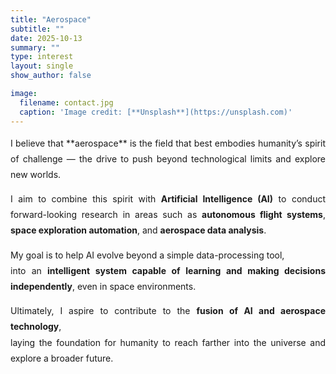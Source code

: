 ```yaml
---
title: "Aerospace"
subtitle: ""
date: 2025-10-13
summary: ""
type: interest
layout: single
show_author: false

image:
  filename: contact.jpg
  caption: 'Image credit: [**Unsplash**](https://unsplash.com)'
---
```


<div style="text-align: justify; text-justify: inter-word; line-height: 1.8; word-break: keep-all; hyphens: auto;">
I believe that **aerospace** is the field that best embodies humanity’s spirit of challenge — the drive to push beyond technological limits and explore new worlds.

I aim to combine this spirit with **Artificial Intelligence (AI)** to conduct forward-looking research in areas such as **autonomous flight systems**, **space exploration automation**, and **aerospace data analysis**.

My goal is to help AI evolve beyond a simple data-processing tool,  
into an **intelligent system capable of learning and making decisions independently**, even in space environments.

Ultimately, I aspire to contribute to the **fusion of AI and aerospace technology**,  
laying the foundation for humanity to reach farther into the universe and explore a broader future.
</div>